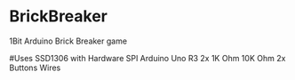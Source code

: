 # BrickBreaker
 1Bit Arduino Brick Breaker game 


#Uses 
 SSD1306 with Hardware SPI
 Arduino Uno R3
 2x 1K Ohm
 10K Ohm
 2x Buttons
 Wires
